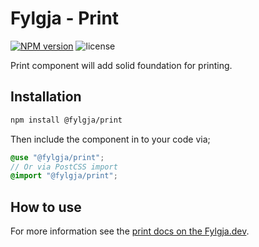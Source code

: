 # Fylgja - Print

[![NPM version](https://img.shields.io/npm/v/@fylgja/print)](https://www.npmjs.org/package/@fylgja/print)
![license](https://img.shields.io/github/license/fylgja/fylgja)

Print component will add solid foundation for printing.

## Installation

```bash
npm install @fylgja/print
```

Then include the component in to your code via;

```scss
@use "@fylgja/print";
// Or via PostCSS import
@import "@fylgja/print";
```

## How to use

For more information see the [print docs on the Fylgja.dev](https://fylgja.dev/components/print/).

